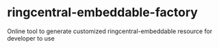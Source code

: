 # ringcentral-embeddable-factory
Online tool to generate customized ringcentral-embeddable resource for developer to use
